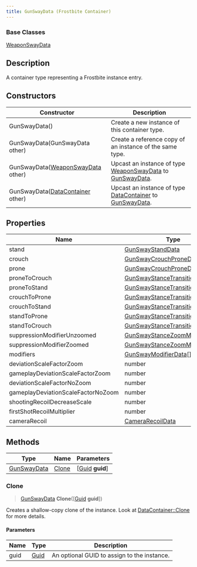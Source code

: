```yaml
---
title: GunSwayData (Frostbite Container)
---
```

### Base Classes

[WeaponSwayData](WeaponSwayData)

## Description

A container type representing a Frostbite instance entry.

## Constructors

| Constructor                                                            | Description                                                                                                   |
| ---------------------------------------------------------------------- | ------------------------------------------------------------------------------------------------------------- |
| GunSwayData()                                                          | Create a new instance of this container type.                                                                 |
| GunSwayData(GunSwayData other)                                         | Create a reference copy of an instance of the same type.                                                      |
| GunSwayData([WeaponSwayData](WeaponSwayData) other)                    | Upcast an instance of type [WeaponSwayData](WeaponSwayData) to [GunSwayData](GunSwayData).                    |
| GunSwayData([DataContainer](/vext/ref/cls/shr/datacontainer) other) | Upcast an instance of type [DataContainer](/vext/ref/cls/shr/datacontainer) to [GunSwayData](GunSwayData). |

## Properties

| Name                               | Type                                                           | Description |
| ---------------------------------- | -------------------------------------------------------------- | ----------- |
| stand                              | [GunSwayStandData](GunSwayStandData)                           |             |
| crouch                             | [GunSwayCrouchProneData](GunSwayCrouchProneData)               |             |
| prone                              | [GunSwayCrouchProneData](GunSwayCrouchProneData)               |             |
| proneToCrouch                      | [GunSwayStanceTransition](GunSwayStanceTransition)             |             |
| proneToStand                       | [GunSwayStanceTransition](GunSwayStanceTransition)             |             |
| crouchToProne                      | [GunSwayStanceTransition](GunSwayStanceTransition)             |             |
| crouchToStand                      | [GunSwayStanceTransition](GunSwayStanceTransition)             |             |
| standToProne                       | [GunSwayStanceTransition](GunSwayStanceTransition)             |             |
| standToCrouch                      | [GunSwayStanceTransition](GunSwayStanceTransition)             |             |
| suppressionModifierUnzoomed        | [GunSwayStanceZoomModifierData](GunSwayStanceZoomModifierData) |             |
| suppressionModifierZoomed          | [GunSwayStanceZoomModifierData](GunSwayStanceZoomModifierData) |             |
| modifiers                          | [GunSwayModifierData](GunSwayModifierData)\[\]                 |             |
| deviationScaleFactorZoom           | number                                                         |             |
| gameplayDeviationScaleFactorZoom   | number                                                         |             |
| deviationScaleFactorNoZoom         | number                                                         |             |
| gameplayDeviationScaleFactorNoZoom | number                                                         |             |
| shootingRecoilDecreaseScale        | number                                                         |             |
| firstShotRecoilMultiplier          | number                                                         |             |
| cameraRecoil                       | [CameraRecoilData](CameraRecoilData)                           |             |

## Methods

| Type                       | Name            | Parameters                                     |
| -------------------------- | --------------- | ---------------------------------------------- |
| [GunSwayData](GunSwayData) | [Clone](#clone) | \[[Guid](/vext/ref/cls/shr/guid) **guid**\] |

### Clone

> [GunSwayData](GunSwayData) **Clone**(\[[Guid](/vext/ref/cls/shr/guid) **guid**\])

Creates a shallow-copy clone of the instance. Look at [DataContainer::Clone](/vext/ref/cls/shr/datacontainer#clone) for more details.

#### Parameters

| Name | Type         | Description                                 |
| ---- | ------------ | ------------------------------------------- |
| guid | [Guid](Guid) | An optional GUID to assign to the instance. |
